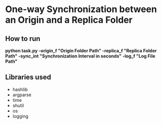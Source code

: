 # One-way Synchronization between an Origin and a Replica Folder
## How to run
**python task.py -origin_f "Origin Folder Path" -replica_f "Replica Folder Path" -sync_int "Synchronization Interval in seconds" -log_f "Log File Path"**
## Libraries used
- hashlib
- argparse
- time
- shutil
- os
- logging
